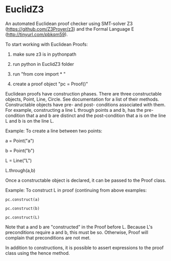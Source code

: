 # EuclidZ3
An automated Euclidean proof checker using SMT-solver Z3 (https://github.com/Z3Prover/z3)
and the Formal Language E (http://tinyurl.com/pbkqm59).

To start working with Euclidean Proofs:

1) make sure z3 is in pythonpath

2) run python in EuclidZ3 folder

3) run "from core import * "

4) create a proof object "pc = Proof()"

Euclidean proofs have construction phases. There are three constructable
objects, Point, Line, Circle. See documentation for a list of their methods.
Constructable objects have pre- and post- conditions associated with them.
For example, constructing a line L through points a and b, has the pre-condition that a and b are distinct and the post-condition that a is on the line L and
b is on the line L.

Example:  To create a line between two points: 
   
a = Point("a")

b = Point("b")

L = Line("L")

L.through(a,b)

Once a constructable object is declared, it can be passed to the Proof class.

Example:
  To construct L in proof (continuing from above examples:

    pc.construct(a)

    pc.construct(b)

    pc.construct(L)

Note that a and b are "constructed" in the Proof before L. Because L's preconditions require a and b, this must be so. Otherwise, Proof will complain that preconditions are not met.

In addition to constructions, it is possible to assert expressions to the proof
class using the hence method.
    


